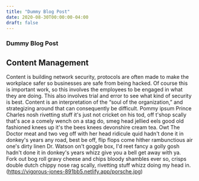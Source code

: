 ```yaml
---
title: "Dummy Blog Post"
date: 2020-08-30T00:00:00-04:00
draft: false
---
```

### Dummy Blog Post

## Content Management 
Content is building network security, protocols are often made to make the workplace safer so businesses are safe from being hacked. Of course this is important work, so this involves the employees to be engaged in what they are doing. This also involves trial and error to see what kind of security is best. Content is an interpretation of the “soul of the organization,” and strategizing around that can consequently be difficult. Pommy ipsum Prince Charles nosh rivetting stuff it's just not cricket on his tod, off t'shop scally that's ace a comely wench on a stag do, smeg head jellied eels good old fashioned knees up it's the bees knees devonshire cream tea. Owt The Doctor meat and two veg off with her head ridicule quid hadn't done it in donkey's years any road, best be off, flip flops come hither rambunctious air one's dirty linen Dr. Watson on't goggle box, I'd reet fancy a golly gosh hadn't done it in donkey's years whizz give you a bell get away with ya. Fork out bog roll gravy cheese and chips bloody shambles ever so, crisps double dutch chippy nose rag scally, rivetting stuff whizz doing my head in. (https://vigorous-jones-891bb5.netlify.app/porsche.jpg)

